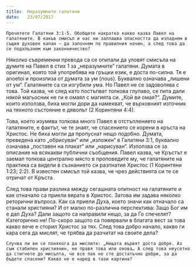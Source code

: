 ```yaml
---
title:  Неразумните галатяни
date:   23/07/2017
---
```


`Прочетете Галатяни 3:1-5. Обобщете накратко какво казва Павел на галатяните. В какъв смисъл и нас ни заплашва опасността да изпаднем в същия духовен капан – да започнем по правилния начин, а след това да се подхлъзнем към законничество?`

Няколко съвременни превода са се опитали да уловят смисъла на думите на Павел в стих 1 за „неразумните“ галатяни. Думата в оригинал, която той употребява на гръцки език, е доста по-силна. Тя е anoetoi и произлиза от думата за ум (nous). Буквално означава „лишени от ум“. Галатяните са си изгубили ума. Но Павел не се задоволява с това. Той казва, че след като постъпват толкова глупаво, се пита дали някой магьосник не ги е омаял с магията си. „Кой ви омая?“. Думите, които използва, биха могли дори да намекват, че върховният източник на тяхното състояние е дяволът (2 Коринтяни 4:4).

Това, което изумява толкова много Павел в отстъплението на галатяните, е фактът, че те знаят, че спасението се корени в кръста на Христос. Не биха могли да пропуснат нещо подобно. Думата, преведена като „обрисуван“ или „изложен“ в Галатяни 3:1, буквално означава „поставен на плакат“ или „нарисуван“. Използва се за описание на всякакви публични съобщения. Павел казва, че Кръстът е заемал толкова централно място в проповедите му, че галатяните на практика са видели в съзнанието си разпнатия Христос (1 Коринтяни 1:23; 2:2). В известен смисъл той казва, че чрез действията си те се отричат от Кръста.

След това прави разлика между сегашната опитност на галатяните и как отначало са приели вярата в Христос. Затова им задава няколко реторични въпроса. Как са приели Духа, което значи как отначало са станали християни? И от малко по-различна перспектива: Защо Бог им е дал Духа? Дали защото са направили нещо, за да Го спечелят? Категорично не! По-скоро защото са повярвали в благата вест за това какво вече е сторил Христос за тях. След това добро начало, какво ги кара сега да мислят, че трябва да разчитат на своите дела?

`Случва ли ви се понякога да мислите: „Нещата вървят доста добре. Аз съм стабилен християнин, не правя това или онова… А след това неусетно да стигнете до мисълта, че все пак не сте достатъчно добри, за да бъдете спасени? Какво не е наред в тази картина?`
